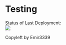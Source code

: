 # Testing

Status of Last Deployment:<br>
<img src="https://github.com/Emir3339/Testing/workflows/Deploy%20to%20Linux/badge.svg?branch=main"><br>


Copyleft by Emir3339
